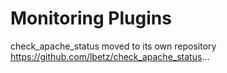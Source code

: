 # Monitoring Plugins

check_apache_status moved to its own repository https://github.com/lbetz/check_apache_status...
